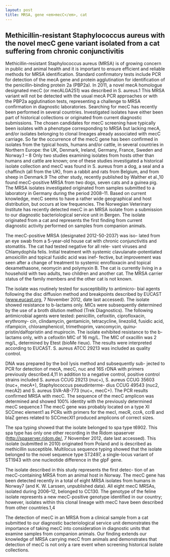 ```yaml
---
layout: post
title: MRSA, gene <em>mecC</em>, cat
---
```


## Methicillin-resistant Staphylococcus aureus with the novel mecC gene variant isolated from a cat suffering from chronic conjunctivitis
Methicillin-resistant Staphylococcus aureus (MRSA) is of growing concern in public and animal health and it is important to ensure efficient and reliable methods for MRSA identification. 
Standard confirmatory tests include PCR for detection of the mecA gene and protein agglutination for identification of the penicillin-binding protein 2a (PBP2a). 
In 2011, a novel mecA homologue designated mecC (or mecALGA251) was described in S. aureus.1 This MRSA variant will not be detected with the usual mecA PCR approaches or with the PBP2a agglutination tests, representing a challenge to MRSA confirmation in diagnostic laboratories. 
Searching for mecC has recently been performed in several countries. 
Investigated isolates have either been part of historical collections or originated from current diagnostic submissions. 
The chosen candidates for mecC screening have typically been isolates with a phenotype corresponding to MRSA but lacking mecA, and/or isolates belonging to clonal lineages already associated with mecC carriage. 
So far the occurrence of the mecC gene has been confirmed in isolates from the typical hosts, humans and/or cattle, in several countries in Northern Europe: the UK, Denmark, Ireland, Germany, France, Sweden and Norway.1 – 8 Only two studies examining isolates from hosts other than humans and cattle are known; one of these studies investigated a historical isolate collection and mecC was found in S. aureus from a dog, a seal and a chaffinch (all from the UK), from a rabbit and rats from Belgium, and from sheep in Denmark.9 The other study, recently published by Walther et al.,10 found mecC-positive MRSA from two dogs, seven cats and a guinea pig. 
The MRSA isolates investigated originated from samples submitted to a laboratory in Germany during the period 2008–11. 
Based on current knowledge, mecC seems to have a rather wide geographical and host distribution, but occurs at low frequencies. 
The Norwegian Veterinary Institute has recently detected mecC in an MRSA isolate from a submission to our diagnostic bacteriological service unit in Bergen. 
The isolate originated from a cat and represents the first finding from current diagnostic activity performed on samples from companion animals.

The mecC-positive MRSA (designated 2012-50-2037) was iso- lated from an eye swab from a 5-year-old house cat with chronic conjunctivitis and stomatitis. 
The cat had tested negative for all rele- vant viruses and Chlamydophila felis. 
Initial treatment with systemic clavulanate-potentiated amoxicillin and topical fusidic acid was inef- fective, but improvement was seen after a change of treatment to systemic enrofloxacin and topical dexamethasone, neomycin and polymyxin B. The cat is currently living in a household with two adults, two children and another cat. 
The MRSA carrier status of the family members and the other cat is not known.

The isolate was routinely tested for susceptibility to antimicro- bial agents following the disc diffusion method and breakpoints described by EUCAST (www.eucast.org, 7 November 2012, date last accessed). 
The isolate showed resistance to b-lactams only. 
MICs were subsequently determined by the use of a broth dilution method (Trek Diagnostics). 
The following antimicrobial agents were tested: penicillin, cefoxitin, ciprofloxacin, erythromy- cin, clindamycin, gentamicin, tetracycline, linezolid, fusidic acid, rifampicin, chloramphenicol, trimethoprim, vancomycin, quinu- pristin/dalfopristin and mupirocin. 
The isolate exhibited resistance to the b-lactams only, with a cefoxitin MIC of 16 mg/L. The MIC of oxacillin was 2 mg/L, determined by Etest (bioMe ́rieux). 
The results were interpreted according to EUCAST. S. aureus ATCC 29213 was included as quality control.

DNA was prepared by the boil lysis method and subsequently sub- jected to PCR for detection of mecA, mecC, nuc and 16S rDNA with primers previously described.4,11 In addition to a negative control, positive control strains included S. aureus CCUG 29213 (nuc+), S. aureus CCUG 35603 (nuc+, mecA+), Staphylococcus pseudinterme- dius CCUG 49543 (nuc2, mecA2) and S. aureus SVA-AB-773 (nuc+, mecC+). 
The PCR results confirmed MRSA with mecC. 
The sequence of the mecC amplicon was determined and showed 100% identity with the previously determined mecC sequence.1 The mecC gene was probably located on a type XI SCCmec element1 as PCRs with primers for the mecI, mecR, ccrA, ccrB and blaZ genes related to SCCmecXI1 produced amplicons of correct sizes.

The spa typing showed that the isolate belonged to spa type t6902. 
This spa type has only one other recording in the Ridom spaserver (http://spaserver.ridom.de/, 7 November 2012, date last accessed). 
This isolate (submitted in 2010) originated from Poland and is described as methicillin susceptible. 
Multilocus sequence typing showed that the isolate belonged to the novel sequence type ST2497, a single-locus variant of ST1943 with one nucleotide difference in the glpF gene.

The isolate described in this study represents the first detec- tion of an mecC-containing MRSA from an animal host in Norway. 
The mecC gene has been detected recently in a total of eight MRSA isolates from humans in Norway7 (and K. W. Larssen, unpublished data). 
All eight mecC MRSAs, isolated during 2006–12, belonged to CC130. 
The genotype of the feline isolate represents a new mecC-positive genotype identified in our country; however, isolates within this clonal lineage with mecC have been described from other countries.1,4

The detection of mecC in an MRSA from a clinical sample from a cat submitted to our diagnostic bacteriological service unit demonstrates the importance of taking mecC into consideration in diagnostic units that examine samples from companion animals. 
Our finding extends our knowledge of MRSA carrying mecC from animals and demonstrates that detection of mecC is not only a rare event when screening historical isolate collections.
